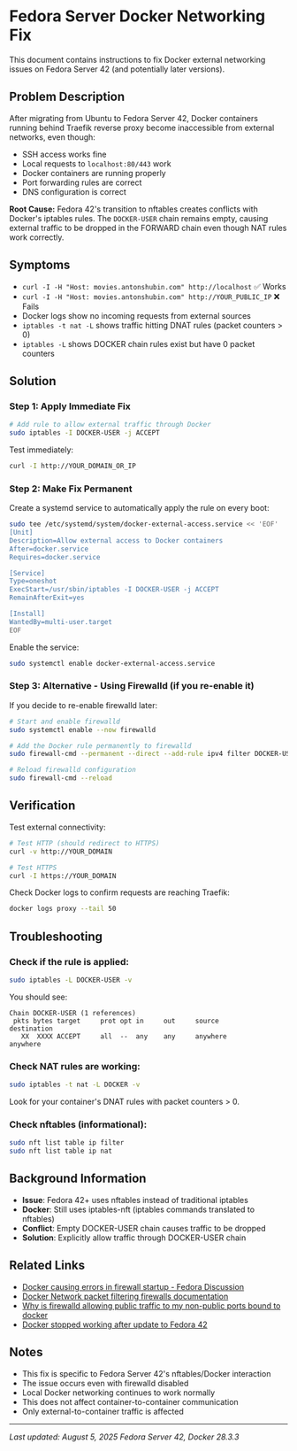 # Fedora Server Docker Networking Fix

This document contains instructions to fix Docker external networking issues on Fedora Server 42 (and potentially later versions).

## Problem Description

After migrating from Ubuntu to Fedora Server 42, Docker containers running behind Traefik reverse proxy become inaccessible from external networks, even though:
- SSH access works fine
- Local requests to `localhost:80/443` work
- Docker containers are running properly
- Port forwarding rules are correct
- DNS configuration is correct

**Root Cause:** Fedora 42's transition to nftables creates conflicts with Docker's iptables rules. The `DOCKER-USER` chain remains empty, causing external traffic to be dropped in the FORWARD chain even though NAT rules work correctly.

## Symptoms

- `curl -I -H "Host: movies.antonshubin.com" http://localhost` ✅ Works
- `curl -I -H "Host: movies.antonshubin.com" http://YOUR_PUBLIC_IP` ❌ Fails
- Docker logs show no incoming requests from external sources
- `iptables -t nat -L` shows traffic hitting DNAT rules (packet counters > 0)
- `iptables -L` shows DOCKER chain rules exist but have 0 packet counters

## Solution

### Step 1: Apply Immediate Fix

```bash
# Add rule to allow external traffic through Docker
sudo iptables -I DOCKER-USER -j ACCEPT
```

Test immediately:
```bash
curl -I http://YOUR_DOMAIN_OR_IP
```

### Step 2: Make Fix Permanent

Create a systemd service to automatically apply the rule on every boot:

```bash
sudo tee /etc/systemd/system/docker-external-access.service << 'EOF'
[Unit]
Description=Allow external access to Docker containers
After=docker.service
Requires=docker.service

[Service]
Type=oneshot
ExecStart=/usr/sbin/iptables -I DOCKER-USER -j ACCEPT
RemainAfterExit=yes

[Install]
WantedBy=multi-user.target
EOF
```

Enable the service:
```bash
sudo systemctl enable docker-external-access.service
```

### Step 3: Alternative - Using Firewalld (if you re-enable it)

If you decide to re-enable firewalld later:

```bash
# Start and enable firewalld
sudo systemctl enable --now firewalld

# Add the Docker rule permanently to firewalld
sudo firewall-cmd --permanent --direct --add-rule ipv4 filter DOCKER-USER 0 -j ACCEPT

# Reload firewalld configuration
sudo firewall-cmd --reload
```

## Verification

Test external connectivity:
```bash
# Test HTTP (should redirect to HTTPS)
curl -v http://YOUR_DOMAIN

# Test HTTPS
curl -I https://YOUR_DOMAIN
```

Check Docker logs to confirm requests are reaching Traefik:
```bash
docker logs proxy --tail 50
```

## Troubleshooting

### Check if the rule is applied:
```bash
sudo iptables -L DOCKER-USER -v
```

You should see:
```
Chain DOCKER-USER (1 references)
 pkts bytes target     prot opt in     out     source               destination
   XX  XXXX ACCEPT     all  --  any    any     anywhere             anywhere
```

### Check NAT rules are working:
```bash
sudo iptables -t nat -L DOCKER -v
```

Look for your container's DNAT rules with packet counters > 0.

### Check nftables (informational):
```bash
sudo nft list table ip filter
sudo nft list table ip nat
```

## Background Information

- **Issue**: Fedora 42+ uses nftables instead of traditional iptables
- **Docker**: Still uses iptables-nft (iptables commands translated to nftables)
- **Conflict**: Empty DOCKER-USER chain causes traffic to be dropped
- **Solution**: Explicitly allow traffic through DOCKER-USER chain

## Related Links

- [Docker causing errors in firewall startup - Fedora Discussion](https://discussion.fedoraproject.org/t/docker-causing-errors-in-firewall-startup/93920/6)
- [Docker Network packet filtering firewalls documentation](https://docs.docker.com/engine/network/packet-filtering-firewalls/)
- [Why is firewalld allowing public traffic to my non-public ports bound to docker](https://serverfault.com/questions/1077849/why-is-firewalld-allowing-public-traffic-to-my-non-public-ports-bound-to-docker)
- [Docker stopped working after update to Fedora 42](https://forums.docker.com/t/docker-stopped-working-after-update-to-fedora-42/147915/4)

## Notes

- This fix is specific to Fedora Server 42's nftables/Docker interaction
- The issue occurs even with firewalld disabled
- Local Docker networking continues to work normally
- This does not affect container-to-container communication
- Only external-to-container traffic is affected

---

*Last updated: August 5, 2025*
*Fedora Server 42, Docker 28.3.3*
